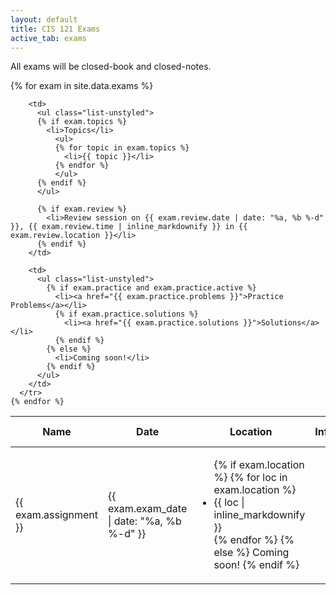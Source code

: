 ```yaml
---
layout: default
title: CIS 121 Exams
active_tab: exams
---
```


All exams will be closed-book and closed-notes.

<table class="table table-striped">
  <thead>
    <tr>
      <th>Name</th>
      <th>Date</th>
      <th>Location</th>
      <th>Information</th>
      <th>Practice Problems</th>
    </tr>
  </thead>
  
  <tbody>
    {% for exam in site.data.exams %}
      <tr style="text-align: left">
        <td><span>{{ exam.assignment }}</span></td>
        <td>{{ exam.exam_date | date: "%a, %b %-d" }}</td>
        <td>
          <ul class="list-unstyled">
            {% if exam.location %}
              {% for loc in exam.location %}
                <li>{{ loc | inline_markdownify }}</li>
              {% endfor %}
            {% else %}
              Coming soon!
            {% endif %}
          </ul>
        </td>
        
        <td>
          <ul class="list-unstyled">
          {% if exam.topics %}
            <li>Topics</li>
              <ul>
              {% for topic in exam.topics %}
                <li>{{ topic }}</li>
              {% endfor %}
              </ul>
          {% endif %}
          </ul>
            
          {% if exam.review %}
            <li>Review session on {{ exam.review.date | date: "%a, %b %-d" }}, {{ exam.review.time | inline_markdownify }} in {{ exam.review.location }}</li>
          {% endif %}
        </td>
        
        <td>
          <ul class="list-unstyled">
            {% if exam.practice and exam.practice.active %}
              <li><a href="{{ exam.practice.problems }}">Practice Problems</a></li>
              {% if exam.practice.solutions %}
                <li><a href="{{ exam.practice.solutions }}">Solutions</a></li>
              {% endif %}
            {% else %}
              <li>Coming soon!</li>
            {% endif %}
          </ul>
        </td>
      </tr>
    {% endfor %}
    
  </tbody>
</table>
